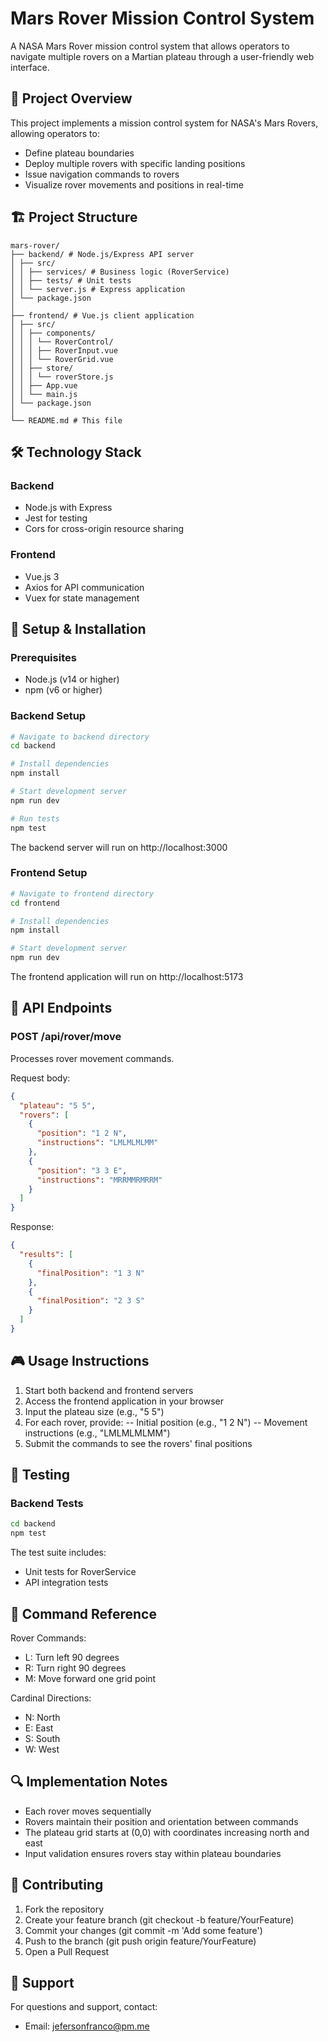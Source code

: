 # Mars Rover Mission Control System

A NASA Mars Rover mission control system that allows operators to navigate multiple rovers on a Martian plateau through a user-friendly web interface.

## 🚀 Project Overview

This project implements a mission control system for NASA's Mars Rovers, allowing operators to:

- Define plateau boundaries
- Deploy multiple rovers with specific landing positions
- Issue navigation commands to rovers
- Visualize rover movements and positions in real-time

## 🏗️ Project Structure

```
mars-rover/
├── backend/ # Node.js/Express API server
│ ├── src/
│ │ ├── services/ # Business logic (RoverService)
│ │ ├── tests/ # Unit tests
│ │ └── server.js # Express application
│ └── package.json
│
├── frontend/ # Vue.js client application
│ ├── src/
│ │ ├── components/
│ │ │ └── RoverControl/
│ │ │ ├── RoverInput.vue
│ │ │ └── RoverGrid.vue
│ │ ├── store/
│ │ │ └── roverStore.js
│ │ ├── App.vue
│ │ └── main.js
│ └── package.json
│
└── README.md # This file
```

## 🛠️ Technology Stack

### Backend

- Node.js with Express
- Jest for testing
- Cors for cross-origin resource sharing

### Frontend

- Vue.js 3
- Axios for API communication
- Vuex for state management

## 🔧 Setup & Installation

### Prerequisites

- Node.js (v14 or higher)
- npm (v6 or higher)

### Backend Setup

```bash
# Navigate to backend directory
cd backend

# Install dependencies
npm install

# Start development server
npm run dev

# Run tests
npm test
```

The backend server will run on http://localhost:3000

### Frontend Setup

```bash
# Navigate to frontend directory
cd frontend

# Install dependencies
npm install

# Start development server
npm run dev
```

The frontend application will run on http://localhost:5173

## 📡 API Endpoints

### POST /api/rover/move

Processes rover movement commands.

Request body:

```json
{
  "plateau": "5 5",
  "rovers": [
    {
      "position": "1 2 N",
      "instructions": "LMLMLMLMM"
    },
    {
      "position": "3 3 E",
      "instructions": "MRRMMRMRRM"
    }
  ]
}
```

Response:

```json
{
  "results": [
    {
      "finalPosition": "1 3 N"
    },
    {
      "finalPosition": "2 3 S"
    }
  ]
}
```

## 🎮 Usage Instructions

1. Start both backend and frontend servers
2. Access the frontend application in your browser
3. Input the plateau size (e.g., "5 5")
4. For each rover, provide:
   -- Initial position (e.g., "1 2 N")
   -- Movement instructions (e.g., "LMLMLMLMM")
5. Submit the commands to see the rovers' final positions

## 🧪 Testing

### Backend Tests

```bash
cd backend
npm test
```

The test suite includes:

- Unit tests for RoverService
- API integration tests

## 📝 Command Reference

Rover Commands:

- L: Turn left 90 degrees
- R: Turn right 90 degrees
- M: Move forward one grid point

Cardinal Directions:

- N: North
- E: East
- S: South
- W: West

## 🔍 Implementation Notes

- Each rover moves sequentially
- Rovers maintain their position and orientation between commands
- The plateau grid starts at (0,0) with coordinates increasing north and east
- Input validation ensures rovers stay within plateau boundaries

## 👥 Contributing

1. Fork the repository
2. Create your feature branch (git checkout -b feature/YourFeature)
3. Commit your changes (git commit -m 'Add some feature')
4. Push to the branch (git push origin feature/YourFeature)
5. Open a Pull Request

## 🤝 Support

For questions and support, contact:

- Email: jefersonfranco@pm.me
